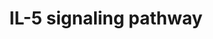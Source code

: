 ---
annotations:
- type: Pathway Ontology
  value: interleukin-5 signaling pathway
authors:
- A.Pandey
- MaintBot
- Christine Chichester
- Eweitz
description: ''
last-edited: 2021-05-16
organisms:
- Rattus norvegicus
redirect_from:
- /index.php/Pathway:WP44
- /instance/WP44
schema-jsonld:
- '@context': https://schema.org/
  '@id': https://wikipathways.github.io/pathways/WP44.html
  '@type': Dataset
  creator:
    '@type': Organization
    name: WikiPathways
  description: ''
  keywords:
  - Csf2rb
  - Crkl
  - Prkcb
  - Ywhaz
  - Cbl
  - Nfkbia
  - Vav1
  - Prkcd
  - Icam1
  - Sox4
  - Nfkb1
  - Hck
  - Mapk3
  - Hcls1
  - Rap1gap
  - Itgb2
  - Ptpn6
  - Shc1
  - Pik3r1
  - Lyn
  - Mapk1
  - Unc119
  - Stat5b
  - Dnm2
  - IL2RB
  - Shc2
  - Syk
  - Map2k2
  - Kras
  - Ctnnb1
  - Pla2g4a
  - Itgam
  - Stat1
  - Akt1
  - Ptk2b
  - Il5ra
  - Stat3
  - Jak2
  - Gsk3b
  - Sh2b2
  - Elk1
  - Jun
  - Hras
  - Rps6ka1
  - RAPGEF1
  - Grb2
  - Stat5a
  - Raf1
  - Gsk3a
  - Alox5ap
  - Alox5
  - Mapk14
  - Rac1
  - Il5
  - Ptpn11
  - Bax
  - Pik3cg
  - Pim1
  - Pik3r2
  - Socs1
  - Jak1
  - ICAM3
  - Foxo3
  - Cdkn1b
  - Ccnd3
  - Mapk9
  - Btk
  - Atf2
  - Sdcbp
  license: CC0
  name: IL-5 signaling pathway
seo: CreativeWork
title: IL-5 signaling pathway
wpid: WP44
---